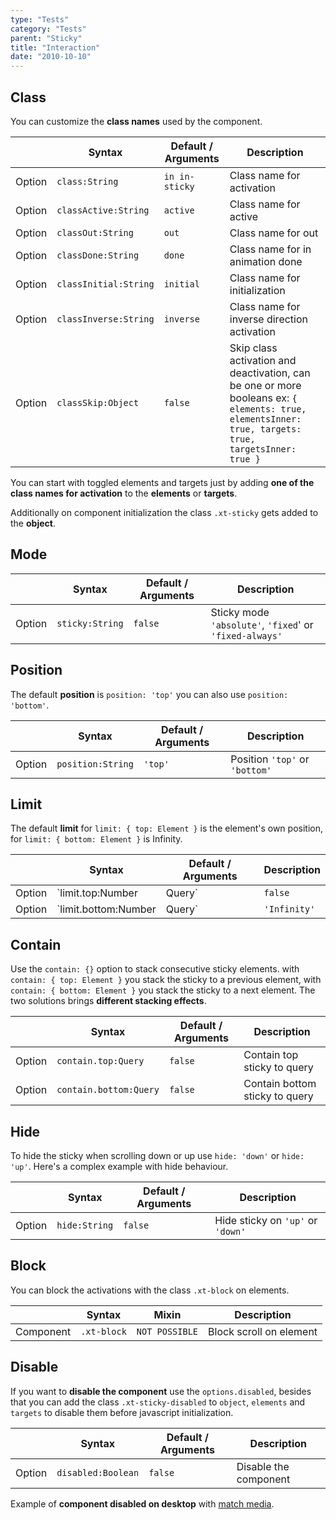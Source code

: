 ```yaml
---
type: "Tests"
category: "Tests"
parent: "Sticky"
title: "Interaction"
date: "2010-10-10"
---
```


## Class

You can customize the **class names** used by the component.

<div class="table-overflow">

|                         | Syntax                                    | Default / Arguments                       | Description                   |
| ----------------------- | ----------------------------------------- | ----------------------------- | ----------------------------- |
| Option                  | `class:String`                          | `in in-sticky`        | Class name for activation            |
| Option                  | `classActive:String`                          | `active`        | Class name for active            |
| Option                  | `classOut:String`                          | `out`        | Class name for out            |
| Option                  | `classDone:String`                          | `done`        | Class name for in animation done            |
| Option                  | `classInitial:String`                          | `initial`        | Class name for initialization            |
| Option                  | `classInverse:String`                          | `inverse`        | Class name for inverse direction activation            |
| Option                  | `classSkip:Object`                          | `false`        | Skip class activation and deactivation, can be one or more booleans ex: `{ elements: true, elementsInner: true, targets: true, targetsInner: true }`            |

</div>

You can start with toggled elements and targets just by adding **one of the class names for activation** to the **elements** or **targets**.

Additionally on component initialization the class `.xt-sticky` gets added to the **object**.

## Mode

<div class="table-overflow">

|                         | Syntax                                    | Default / Arguments                       | Description                   |
| ----------------------- | ----------------------------------------- | ----------------------------- | ----------------------------- |
| Option                  | `sticky:String`                          | `false`        | Sticky mode `'absolute'`, `'fixed`' or `'fixed-always'`            |

</div>

<demo>
  <div class="gatsby_demo_item toggle" data-iframe="iframe/components/core/sticky/mode-absolute">
  </div>
  <div class="gatsby_demo_item toggle" data-iframe="iframe/components/core/sticky/mode-fixed">
  </div>
  <div class="gatsby_demo_item toggle" data-iframe="iframe/components/core/sticky/mode-fixed-always">
  </div>
</demo>

## Position

The default **position** is `position: 'top'` you can also use `position: 'bottom'`.

<div class="table-overflow">

|                         | Syntax                                    | Default / Arguments                       | Description                   |
| ----------------------- | ----------------------------------------- | ----------------------------- | ----------------------------- |
| Option                  | `position:String`                          | `'top'`        | Position `'top'` or `'bottom'`            |

</div>

<demo>
  <div class="gatsby_demo_item toggle" data-iframe="iframe/components/core/sticky/position"></div>
</demo>

## Limit

The default **limit** for `limit: { top: Element }` is the element's own position, for `limit: { bottom: Element }` is Infinity.

<div class="table-overflow">

|                         | Syntax                                    | Default / Arguments                       | Description                   |
| ----------------------- | ----------------------------------------- | ----------------------------- | ----------------------------- |
| Option                  | `limit.top:Number|Query`                          | `false`        | Limit top sticky to pixel or query           |
| Option                  | `limit.bottom:Number|Query`                          | `'Infinity'`        | Limit bottom sticky to pixel or query            |

</div>

<demo>
  <div class="gatsby_demo_item toggle" data-iframe="iframe/components/core/sticky/limit">
  </div>
</demo>

## Contain

Use the `contain: {}` option to stack consecutive sticky elements. with `contain: { top: Element }` you stack the sticky to a previous element, with `contain: { bottom: Element }` you stack the sticky to a next element. The two solutions brings **different stacking effects**.

<div class="table-overflow">

|                         | Syntax                                    | Default / Arguments                       | Description                   |
| ----------------------- | ----------------------------------------- | ----------------------------- | ----------------------------- |
| Option                  | `contain.top:Query`                          | `false`        | Contain top sticky to query            |
| Option                  | `contain.bottom:Query`                          | `false`        | Contain bottom sticky to query            |

</div>

<demo>
  <div class="gatsby_demo_item toggle" data-iframe="iframe/components/core/sticky/contain-top">
  </div>
  <div class="gatsby_demo_item toggle" data-iframe="iframe/components/core/sticky/contain-bottom">
  </div>
</demo>

## Hide

To hide the sticky when scrolling down or up use `hide: 'down'` or `hide: 'up'`. Here's a complex example with hide behaviour.

<div class="table-overflow">

|                         | Syntax                                    | Default / Arguments                       | Description                   |
| ----------------------- | ----------------------------------------- | ----------------------------- | ----------------------------- |
| Option                  | `hide:String`                          | `false`        | Hide sticky on `'up'` or `'down'`            |

</div>

<demo>
  <div class="gatsby_demo_item toggle" data-iframe="iframe/components/core/sticky/hide">
  </div>
</demo>

## Block

You can block the activations with the class `.xt-block` on elements.

<div class="table-overflow">

|                      | Syntax                          | Mixin            | Description                   |
| ----------------------- | ----------------------------------------- | -----------------------------| ----------------------------- |
| Component                  | `.xt-block`                     | `NOT POSSIBLE`                | Block scroll on element            |

</div>

<demo>
  <div class="gatsby_demo_item toggle" data-iframe="iframe/components/core/sticky/block">
  </div>
</demo>

## Disable

If you want to **disable the component** use the `options.disabled`, besides that you can add the class `.xt-sticky-disabled` to `object`, `elements` and `targets` to disable them before javascript initialization.

<div class="table-overflow">

|                         | Syntax                                    | Default / Arguments                       | Description                   |
| ----------------------- | ----------------------------------------- | ----------------------------- | ----------------------------- |
| Option                  | `disabled:Boolean`                              | `false`                     | Disable the component           |

</div>

Example of **component disabled on desktop** with [match media](/components/core/sticky/api#match-media).

<demo>
  <div class="gatsby_demo_item toggle" data-iframe="iframe/components/core/sticky/disable">
  </div>
</demo>
